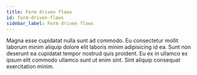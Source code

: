 ```yaml
---
title: Form driven flows
id: form-driven-flows
sidebar_label: Form driven flows
---
```


<!-- @part src="../parts/form-driven-flows/h1-form-driven-flows-description.md" -->

Magna esse cupidatat nulla sunt ad commodo. Eu consectetur mollit laborum minim aliquip dolore elit laboris minim adipisicing id ea. Sunt non deserunt ea cupidatat tempor nostrud quis proident. Eu ex in ullamco ex ipsum elit commodo ullamco sunt ut enim sint. Sint aliquip consequat exercitation minim.
<!-- @/part -->

<!-- @part src="../parts/form-driven-flows/h1-form-driven-flows-body.md" -->
<!-- Your content goes here, replacing this comment -->
<!-- @/part -->

